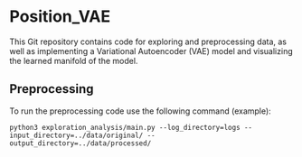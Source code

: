 # Position_VAE
This Git repository contains code for exploring and preprocessing data, as well as implementing a Variational Autoencoder (VAE) model and visualizing the learned manifold of the model.

## Preprocessing 
To run the preprocessing code use the following command (example):
```
python3 exploration_analysis/main.py --log_directory=logs --input_directory=../data/original/ --output_directory=../data/processed/
```
